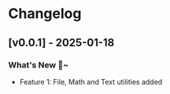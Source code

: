 # Changelog

## [v0.0.1] - 2025-01-18
### What's New 🎉~
- Feature 1: File, Math and Text utilities added
